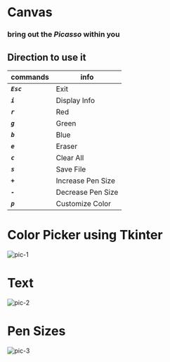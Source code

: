 # Canvas

### bring out the ***Picasso*** within you

## Direction to use it
|commands|info|
|-------|----|
|***`Esc`*** |Exit|
|***`i`*** |Display Info|
|***`r`*** |Red|
|***`g`*** |Green|
|***`b`*** |Blue|
|***`e`*** |Eraser|
|***`c`*** |Clear All|
|***`s`*** |Save File|
|***`+`*** |Increase Pen Size|
|***`-`*** |Decrease Pen Size|
|***`p`*** |Customize Color|

# Color Picker using Tkinter
![pic-1](https://github.com/Sahil-Rajwar-2004/canvas/assets/72878315/484eb79d-4b1f-4d99-8968-2e05d6468a40)

# Text
![pic-2](https://github.com/Sahil-Rajwar-2004/canvas/assets/72878315/9d365822-60cb-46ad-8ee6-f1a6ff897690)

# Pen Sizes
![pic-3](https://github.com/Sahil-Rajwar-2004/canvas/assets/72878315/a74427b5-f12c-4452-ad84-05f69e635282)

